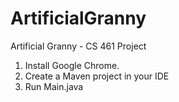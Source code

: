 # ArtificialGranny
Artificial Granny - CS 461 Project

1. Install Google Chrome.
2. Create a Maven project in your IDE
3. Run Main.java
